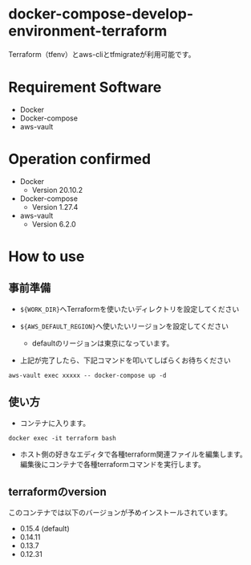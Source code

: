 # docker-compose-develop-environment-terraform
Terraform（tfenv）とaws-cliとtfmigrateが利用可能です。

# Requirement Software
- Docker
- Docker-compose
- aws-vault

# Operation confirmed
- Docker
    - Version 20.10.2
- Docker-compose
    - Version 1.27.4
- aws-vault
    - Version 6.2.0

# How to use
## 事前準備
- `${WORK_DIR}`へTerraformを使いたいディレクトリを設定してください
- `${AWS_DEFAULT_REGION}`へ使いたいリージョンを設定してください
    - defaultのリージョンは東京になっています。

- 上記が完了したら、下記コマンドを叩いてしばらくお待ちください
```
aws-vault exec xxxxx -- docker-compose up -d
```

## 使い方
- コンテナに入ります。
```
docker exec -it terraform bash
```

- ホスト側の好きなエディタで各種terraform関連ファイルを編集します。  
編集後にコンテナで各種terraformコマンドを実行します。

## terraformのversion
このコンテナでは以下のバージョンが予めインストールされています。  
- 0.15.4 (default)
- 0.14.11
- 0.13.7
- 0.12.31
